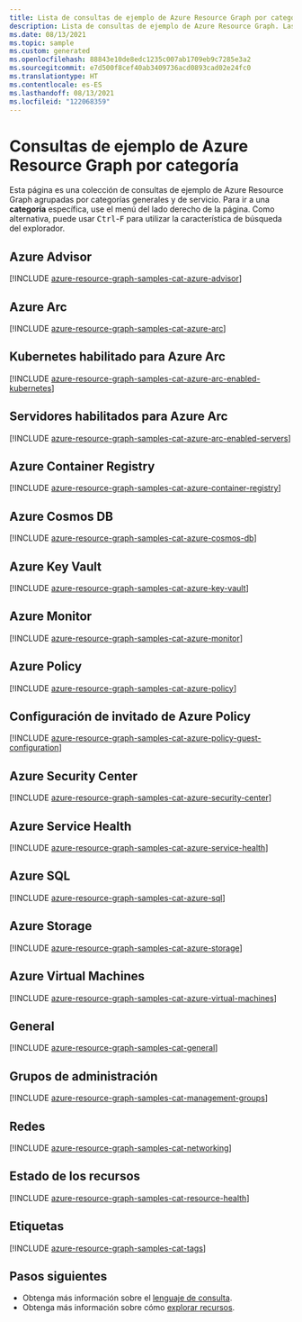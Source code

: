 ```yaml
---
title: Lista de consultas de ejemplo de Azure Resource Graph por categoría
description: Lista de consultas de ejemplo de Azure Resource Graph. Las categorías incluyen Etiquetas, Azure Advisor, Key Vault, Kubernetes, Configuración de invitados, etc.
ms.date: 08/13/2021
ms.topic: sample
ms.custom: generated
ms.openlocfilehash: 88843e10de8edc1235c007ab1709eb9c7285e3a2
ms.sourcegitcommit: e7d500f8cef40ab3409736acd0893cad02e24fc0
ms.translationtype: HT
ms.contentlocale: es-ES
ms.lasthandoff: 08/13/2021
ms.locfileid: "122068359"
---
```

# <a name="azure-resource-graph-sample-queries-by-category"></a>Consultas de ejemplo de Azure Resource Graph por categoría

Esta página es una colección de consultas de ejemplo de Azure Resource Graph agrupadas por categorías generales y de servicio. Para ir a una **categoría** específica, use el menú del lado derecho de la página.
Como alternativa, puede usar <kbd>Ctrl</kbd>-<kbd>F</kbd> para utilizar la característica de búsqueda del explorador.

## <a name="azure-advisor"></a>Azure Advisor

[!INCLUDE [azure-resource-graph-samples-cat-azure-advisor](../../../../includes/resource-graph/samples/bycat/azure-advisor.md)]

## <a name="azure-arc"></a>Azure Arc

[!INCLUDE [azure-resource-graph-samples-cat-azure-arc](../../../../includes/resource-graph/samples/bycat/azure-arc.md)]

## <a name="azure-arc-enabled-kubernetes"></a>Kubernetes habilitado para Azure Arc

[!INCLUDE [azure-resource-graph-samples-cat-azure-arc-enabled-kubernetes](../../../../includes/resource-graph/samples/bycat/azure-arc-enabled-kubernetes.md)]

## <a name="azure-arc-enabled-servers"></a>Servidores habilitados para Azure Arc

[!INCLUDE [azure-resource-graph-samples-cat-azure-arc-enabled-servers](../../../../includes/resource-graph/samples/bycat/azure-arc-enabled-servers.md)]

## <a name="azure-container-registry"></a>Azure Container Registry

[!INCLUDE [azure-resource-graph-samples-cat-azure-container-registry](../../../../includes/resource-graph/samples/bycat/azure-container-registry.md)]

## <a name="azure-cosmos-db"></a>Azure Cosmos DB

[!INCLUDE [azure-resource-graph-samples-cat-azure-cosmos-db](../../../../includes/resource-graph/samples/bycat/azure-cosmos-db.md)]

## <a name="azure-key-vault"></a>Azure Key Vault

[!INCLUDE [azure-resource-graph-samples-cat-azure-key-vault](../../../../includes/resource-graph/samples/bycat/azure-key-vault.md)]

## <a name="azure-monitor"></a>Azure Monitor

[!INCLUDE [azure-resource-graph-samples-cat-azure-monitor](../../../../includes/resource-graph/samples/bycat/azure-monitor.md)]

## <a name="azure-policy"></a>Azure Policy

[!INCLUDE [azure-resource-graph-samples-cat-azure-policy](../../../../includes/resource-graph/samples/bycat/azure-policy.md)]

## <a name="azure-policy-guest-configuration"></a>Configuración de invitado de Azure Policy

[!INCLUDE [azure-resource-graph-samples-cat-azure-policy-guest-configuration](../../../../includes/resource-graph/samples/bycat/azure-policy-guest-configuration.md)]

## <a name="azure-security-center"></a>Azure Security Center

[!INCLUDE [azure-resource-graph-samples-cat-azure-security-center](../../../../includes/resource-graph/samples/bycat/azure-security-center.md)]

## <a name="azure-service-health"></a>Azure Service Health

[!INCLUDE [azure-resource-graph-samples-cat-azure-service-health](../../../../includes/resource-graph/samples/bycat/azure-service-health.md)]

## <a name="azure-sql"></a>Azure SQL

[!INCLUDE [azure-resource-graph-samples-cat-azure-sql](../../../../includes/resource-graph/samples/bycat/azure-sql.md)]

## <a name="azure-storage"></a>Azure Storage

[!INCLUDE [azure-resource-graph-samples-cat-azure-storage](../../../../includes/resource-graph/samples/bycat/azure-storage.md)]

## <a name="azure-virtual-machines"></a>Azure Virtual Machines

[!INCLUDE [azure-resource-graph-samples-cat-azure-virtual-machines](../../../../includes/resource-graph/samples/bycat/azure-virtual-machines.md)]

## <a name="general"></a>General

[!INCLUDE [azure-resource-graph-samples-cat-general](../../../../includes/resource-graph/samples/bycat/general.md)]

## <a name="management-groups"></a>Grupos de administración

[!INCLUDE [azure-resource-graph-samples-cat-management-groups](../../../../includes/resource-graph/samples/bycat/management-groups.md)]

## <a name="networking"></a>Redes

[!INCLUDE [azure-resource-graph-samples-cat-networking](../../../../includes/resource-graph/samples/bycat/networking.md)]

## <a name="resource-health"></a>Estado de los recursos

[!INCLUDE [azure-resource-graph-samples-cat-resource-health](../../../../includes/resource-graph/samples/bycat/resource-health.md)]

## <a name="tags"></a>Etiquetas

[!INCLUDE [azure-resource-graph-samples-cat-tags](../../../../includes/resource-graph/samples/bycat/tags.md)]

## <a name="next-steps"></a>Pasos siguientes

- Obtenga más información sobre el [lenguaje de consulta](../concepts/query-language.md).
- Obtenga más información sobre cómo [explorar recursos](../concepts/explore-resources.md).
